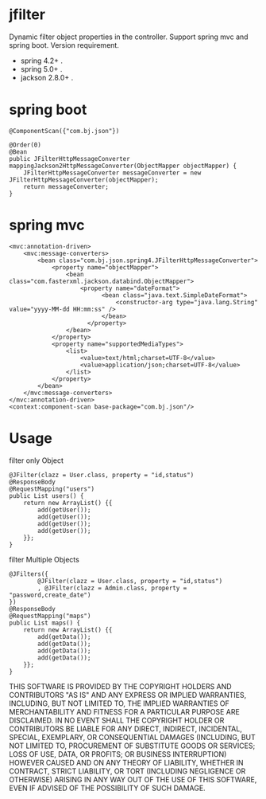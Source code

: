# jfilter
Dynamic filter object properties in the controller.
Support spring mvc and spring boot.
Version requirement.
- spring 4.2+ .
- spring 5.0+ .
- jackson 2.8.0+ .

# spring boot

```
@ComponentScan({"com.bj.json"})
```
```
@Order(0)
@Bean
public JFilterHttpMessageConverter mappingJackson2HttpMessageConverter(ObjectMapper objectMapper) {
    JFilterHttpMessageConverter messageConverter = new JFilterHttpMessageConverter(objectMapper);
    return messageConverter;
}
```

# spring mvc
```
<mvc:annotation-driven>
    <mvc:message-converters>
        <bean class="com.bj.json.spring4.JFilterHttpMessageConverter">
            <property name="objectMapper">
                <bean class="com.fasterxml.jackson.databind.ObjectMapper">
                    <property name="dateFormat">
                          <bean class="java.text.SimpleDateFormat">
                              <constructor-arg type="java.lang.String" value="yyyy-MM-dd HH:mm:ss" />
                          </bean>
                      </property>
                </bean>
            </property>
            <property name="supportedMediaTypes">
                <list>
                    <value>text/html;charset=UTF-8</value>
                    <value>application/json;charset=UTF-8</value>
                </list>
            </property>
        </bean>
    </mvc:message-converters>
</mvc:annotation-driven>
<context:component-scan base-package="com.bj.json"/>
```
# Usage
filter only Object
```
@JFilter(clazz = User.class, property = "id,status")
@ResponseBody
@RequestMapping("users")
public List users() {
    return new ArrayList() {{
        add(getUser());
        add(getUser());
        add(getUser());
        add(getUser());
    }};
}
```
filter Multiple Objects

```
@JFilters({
        @JFilter(clazz = User.class, property = "id,status")
        , @JFilter(clazz = Admin.class, property = "password,create_date")
})
@ResponseBody
@RequestMapping("maps")
public List maps() {
    return new ArrayList() {{
        add(getData());
        add(getData());
        add(getData());
        add(getData());
    }};
}
```

THIS SOFTWARE IS PROVIDED BY THE COPYRIGHT HOLDERS AND CONTRIBUTORS "AS IS"
AND ANY EXPRESS OR IMPLIED WARRANTIES, INCLUDING, BUT NOT LIMITED TO, THE
IMPLIED WARRANTIES OF MERCHANTABILITY AND FITNESS FOR A PARTICULAR PURPOSE ARE
DISCLAIMED. IN NO EVENT SHALL THE COPYRIGHT HOLDER OR CONTRIBUTORS BE LIABLE
FOR ANY DIRECT, INDIRECT, INCIDENTAL, SPECIAL, EXEMPLARY, OR CONSEQUENTIAL
DAMAGES (INCLUDING, BUT NOT LIMITED TO, PROCUREMENT OF SUBSTITUTE GOODS OR
SERVICES; LOSS OF USE, DATA, OR PROFITS; OR BUSINESS INTERRUPTION) HOWEVER
CAUSED AND ON ANY THEORY OF LIABILITY, WHETHER IN CONTRACT, STRICT LIABILITY,
OR TORT (INCLUDING NEGLIGENCE OR OTHERWISE) ARISING IN ANY WAY OUT OF THE USE
OF THIS SOFTWARE, EVEN IF ADVISED OF THE POSSIBILITY OF SUCH DAMAGE.
```
